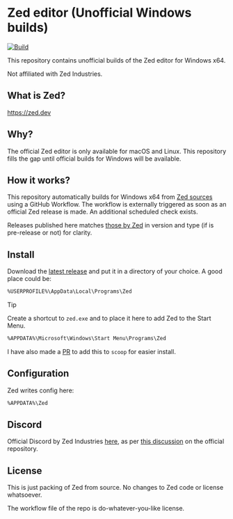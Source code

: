 # Zed editor (Unofficial Windows builds)

[![Build](https://github.com/pirafrank/zed_unofficial_win_builds/actions/workflows/build.yml/badge.svg)](https://github.com/pirafrank/zed_unofficial_win_builds/actions/workflows/build.yml)

This repository contains unofficial builds of the Zed editor for Windows x64.

Not affiliated with Zed Industries.

## What is Zed?

<https://zed.dev>

## Why?

The official Zed editor is only available for macOS and Linux. This repository fills the gap until official builds for Windows will be available.

## How it works?

This repository automatically builds for Windows x64 from [Zed sources](https://github.com/zed-industries/zed) using a GitHub Workflow. The workflow is externally triggered as soon as an official Zed release is made. An additional scheduled check exists.

Releases published here matches [those by Zed](https://github.com/zed-industries/zed/releases) in version and type (if is pre-release or not) for clarity.

## Install

Download the [latest release](https://github.com/pirafrank/zed_unofficial_win_builds/releases/latest) and put it in a directory of your choice. A good place could be:

```txt
%USERPROFILE%\AppData\Local\Programs\Zed
```

> [!TIP]
> Create a shortcut to `zed.exe` and to place it here to add Zed to the Start Menu.
>
> ```txt
> %APPDATA%\Microsoft\Windows\Start Menu\Programs\Zed
> ```

I have also made a [PR](https://github.com/ScoopInstaller/Versions/pull/1949) to add this to `scoop` for easier install.

## Configuration

Zed writes config here:

```txt
%APPDATA%\Zed
```

## Discord

Official Discord by Zed Industries [here](https://discord.gg/8GubhShZ3a), as per [this discussion](https://www.reddit.com/r/ZedEditor/comments/1e3soql/zed_in_wsl/) on the official repository.

## License

This is just packing of Zed from source. No changes to Zed code or license whatsoever.

The workflow file of the repo is do-whatever-you-like license.

